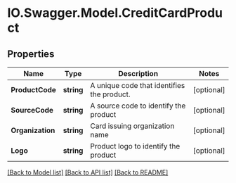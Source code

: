# IO.Swagger.Model.CreditCardProduct
## Properties

Name | Type | Description | Notes
------------ | ------------- | ------------- | -------------
**ProductCode** | **string** | A unique code that identifies the product. | [optional] 
**SourceCode** | **string** | A source code to identify the product | [optional] 
**Organization** | **string** | Card issuing organization name | [optional] 
**Logo** | **string** | Product logo to identify the product | [optional] 

[[Back to Model list]](../README.md#documentation-for-models) [[Back to API list]](../README.md#documentation-for-api-endpoints) [[Back to README]](../README.md)

